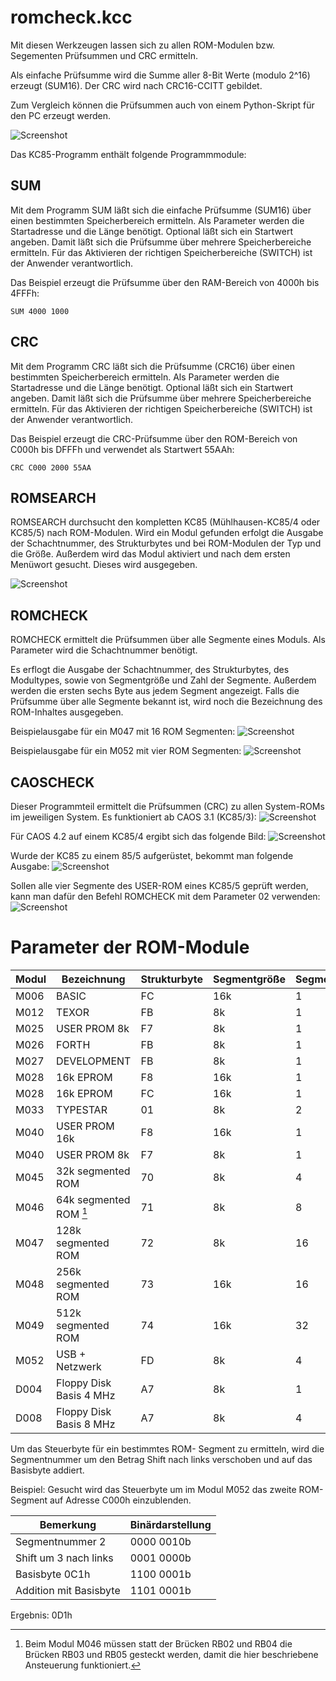 # romcheck.kcc

Mit diesen Werkzeugen lassen sich zu allen ROM-Modulen bzw. Segementen Prüfsummen und CRC ermitteln.

Als einfache Prüfsumme wird die Summe aller 8-Bit Werte (modulo 2^16) erzeugt (SUM16). Der CRC wird nach CRC16-CCITT gebildet.

Zum Vergleich können die Prüfsummen auch von einem Python-Skript für den PC erzeugt werden. 

![Screenshot](Bilder/flashcheck_pc.png)

Das KC85-Programm enthält folgende Programmmodule:

## SUM

Mit dem Programm SUM läßt sich die einfache Prüfsumme (SUM16) über einen bestimmten Speicherbereich ermitteln.
Als Parameter werden die Startadresse und die Länge benötigt.
Optional läßt sich ein Startwert angeben. Damit läßt sich die Prüfsumme über mehrere Speicherbereiche ermitteln.
Für das Aktivieren der richtigen Speicherbereiche (SWITCH) ist der Anwender verantwortlich.

Das Beispiel erzeugt die Prüfsumme über den RAM-Bereich von 4000h bis 4FFFh:

```
SUM 4000 1000
```

## CRC

Mit dem Programm CRC läßt sich die Prüfsumme (CRC16) über einen bestimmten Speicherbereich ermitteln.
Als Parameter werden die Startadresse und die Länge benötigt.
Optional läßt sich ein Startwert angeben. Damit läßt sich die Prüfsumme über mehrere Speicherbereiche ermitteln.
Für das Aktivieren der richtigen Speicherbereiche (SWITCH) ist der Anwender verantwortlich.

Das Beispiel erzeugt die CRC-Prüfsumme über den ROM-Bereich von C000h bis DFFFh und verwendet als Startwert 55AAh:

```
CRC C000 2000 55AA
```

## ROMSEARCH

ROMSEARCH durchsucht den kompletten KC85 (Mühlhausen-KC85/4 oder KC85/5) nach ROM-Modulen. Wird ein Modul gefunden erfolgt die Ausgabe der Schachtnummer, des Strukturbytes und bei ROM-Modulen der Typ und die Größe.
Außerdem wird das Modul aktiviert und nach dem ersten Menüwort gesucht. Dieses wird ausgegeben.

![Screenshot](Bilder/romsearch.png)

## ROMCHECK

ROMCHECK ermittelt die Prüfsummen über alle Segmente eines Moduls.
Als Parameter wird die Schachtnummer benötigt.

Es erflogt die Ausgabe der Schachtnummer, des Strukturbytes, des Modultypes, sowie von Segmentgröße und Zahl der Segmente.
Außerdem werden die ersten sechs Byte aus jedem Segment angezeigt.
Falls die Prüfsumme über alle Segmente bekannt ist, wird noch die Bezeichnung des ROM-Inhaltes ausgegeben.

Beispielausgabe für ein M047 mit 16 ROM Segmenten:
![Screenshot](Bilder/romcheck_M047.png)


Beispielausgabe für ein M052 mit vier ROM Segmenten:
![Screenshot](Bilder/romcheck_M052.png)

## CAOSCHECK

Dieser Programmteil ermittelt die Prüfsummen (CRC) zu allen System-ROMs im jeweiligen System. Es funktioniert ab CAOS 3.1 (KC85/3):
![Screenshot](Bilder/caoscheck31.png)

Für CAOS 4.2 auf einem KC85/4 ergibt sich das folgende Bild:
![Screenshot](Bilder/caoscheck42.png)

Wurde der KC85 zu einem 85/5 aufgerüstet, bekommt man folgende Ausgabe:
![Screenshot](Bilder/caoscheck48.png)

Sollen alle vier Segmente des USER-ROM eines KC85/5 geprüft werden, kann man dafür den Befehl ROMCHECK mit dem Parameter 02 verwenden:
![Screenshot](Bilder/romcheck02.png)



# Parameter der ROM-Module

Modul | Bezeichnung              | Strukturbyte | Segmentgröße | Segmente | Steuerbyte | Basis | Shift
----- | -----------              | ------------ | ------------ | -------- | ---------- | ----- | -----
M006  | BASIC                    | FC           | 16k          |  1       | AAxxxxxM   | C1    | %
M012  | TEXOR                    | FB           |  8k          |  1       | AAAxxxxM   | C1    | %
M025  | USER PROM 8k             | F7           |  8k          |  1       | AAAxxxxM   | C1    | %
M026  | FORTH                    | FB           |  8k          |  1       | AAAxxxxM   | C1    | %
M027  | DEVELOPMENT              | FB           |  8k          |  1       | AAAxxxxM   | C1    | %
M028  | 16k EPROM                | F8           | 16k          |  1       | AAxxxxxM   | C1    | %
M028  | 16k EPROM                | FC           | 16k          |  1       | AAxxxxxM   | C1    | %
M033  | TYPESTAR                 | 01           |  8k          |  2       | AA0SxxxM   | C1    | 4
M040  | USER PROM 16k            | F8           | 16k          |  1       | AAxxxxxM   | C1    | %
M040  | USER PROM 8k             | F7           |  8k          |  1       | AAxxxxxM   | C1    | %
M045  | 32k segmented ROM        | 70           |  8k          |  4       | AASSxxxM   | C1    | 4
M046  | 64k segmented ROM [^1]   | 71           |  8k          |  8       | AASSSxxM   | C1    | 3
M047  | 128k segmented ROM       | 72           |  8k          | 16       | AASSSSxM   | C1    | 2
M048  | 256k segmented ROM       | 73           | 16k          | 16       | AASSSSxM   | C1    | 2
M049  | 512k segmented ROM       | 74           | 16k          | 32       | AASSSSSM   | C1    | 1
M052  | USB + Netzwerk           | FD           |  8k          |  4       | AAASSPxM   | C1    | 3
D004  | Floppy Disk Basis 4 MHz  | A7           |  8k          |  1       | xxAxxKxM   | 01    | %
D008  | Floppy Disk Basis 8 MHz  | A7           |  8k          |  4       | SSAxxKxM   | 01    | 6

[^1]: Beim Modul M046 müssen statt der Brücken RB02 und RB04 die Brücken RB03 und RB05 gesteckt werden, damit die hier beschriebene Ansteuerung funktioniert.

Um das Steuerbyte für ein bestimmtes ROM- Segment zu ermitteln, wird die Segmentnummer um den Betrag Shift nach links verschoben und auf das Basisbyte addiert.

Beispiel: Gesucht wird das Steuerbyte um im Modul M052 das zweite ROM-Segment auf Adresse C000h einzublenden.

Bemerkung              | Binärdarstellung
---------              | ----------------
Segmentnummer 2        | 0000 0010b
Shift um 3 nach links  | 0001 0000b
Basisbyte  0C1h        | 1100 0001b
Addition mit Basisbyte | 1101 0001b 
Ergebnis: 0D1h
